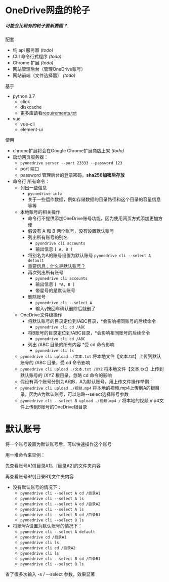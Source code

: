 # OneDrive网盘的轮子
##### 可能会比现有的轮子要新要圆？

配套
- 纯 api 服务器 *(todo)*
- CLI 命令行式程序 *(todo)*
- Chrome 扩展 *(todo)*
- 网站管理后台（管理OneDrive账号）
- 网站前端（文件选择器） *(todo)*

基于
- python 3.7
    - click
    - diskcache
    - 更多库请看[requirements.txt](python/requirements.txt)
- vue
    - vue-cli
    - element-ui 

使用
- chrome扩展将会在Google Chrome扩展商店上架 *(todo)*
- 启动网页服务器：
    - `pyonedrive server --port 23333 --password 123`
    - port 端口
    - password 管理后台的登录密码，**sha256加密后存放**    
- 命令行 所有命令：
    - 列出一些信息
        - `pyonedrive info`
        - 关于一些运作数据，例如存储数据的目录路径和这个目录的容量信息等等
    - 本地账号的相关操作
        - 命令行不提供添加OneDrive账号功能，因为使用网页方式添加更加方便
        - 假设有 A 和 B 两个账号，没有设置默认账号
        - 列出所有账号的别名
            - `pyondrive cli accounts`
            - 输出信息 `[ A, B ]`
        - 将别名为A的账号设置为默认账号 `pyonedrive cli --select A default`
        - [重要信息：什么是默认账号？](#默认账号)
        - 再次列出所有账号
            - `pyonedrive cli accounts`
            - 输出信息 `[ *A, B ]`
            - 带星号的是默认账号
        - 删除账号
            - `pyonedrive cli --select A`
            - 输入y按回车确认删除后就删了
    - OneDrive文件级操作
        - 将默认账号的目录定位到/ABC目录，*会影响相同账号的后续命令
            - `pyonedrive cli cd /ABC`
        - 将B账号的目录定位到/ABC目录，*会影响相同账号的后续命令
            - `pyonedrive cli cd /ABC`
        - 列出 /ABC 目录的所有内容 *受 cd 命令影响
            - `pyonedrive cli ls` 
    - `pyonedrive cli upload ./文本.txt` 将本地文件【文本.txt】上传到默认账号的 /ABC 目录，受 cd 命令影响
    - `pyonedrive cli upload ./文本.txt /XYZ` 将本地文件【文本.txt】上传到默认账号的 /XYZ 根目录，忽略 cd 命令的影响
    - 假设有两个账号分别为A和B，A为默认账号，用上传文件操作举例：
    - `pyonedrive cli upload ./视频.mp4` 将本地的视频.mp4上传到A的根目录，因为A为默认账号，可以忽略--select选择账号参数
    - `pyonedrive cli --select B upload ./视频.mp4 /` 将本地的视频.mp4文件上传到B账号的OneDrive根目录
    
# 默认账号
将一个账号设置为默认账号后，可以快速操作这个账号

用一堆命令来举例：

先查看账号A的[目录A1]、[目录A2]的文件夹内容

再查看账号B的[目录B1]文件夹内容

- 没有默认账号的情况下：
    - `pyonedrive cli --select A cd /目录A1`
    - `pyonedrive cli --select A ls`
    - `pyonedrive cli --select A cd /目录A2`
    - `pyonedrive cli --select A ls`
    - `pyonedrive cli --select B cd /目录B1`
    - `pyonedrive cli --select B ls`
- 将账号A设置为默认账号的情况下：
    - `pyonedrive cli --select A default`
    - `pyonedrive cd /目录A1`
    - `pyonedrive cli ls`
    - `pyonedrive cli cd /目录A2`
    - `pyonedrive cli ls`
    - `pyonedrive cli --select B cd /目录B1`
    - `pyonedrive cli --select B ls`
        
省了很多次输入 -s / --select 参数，效果显著